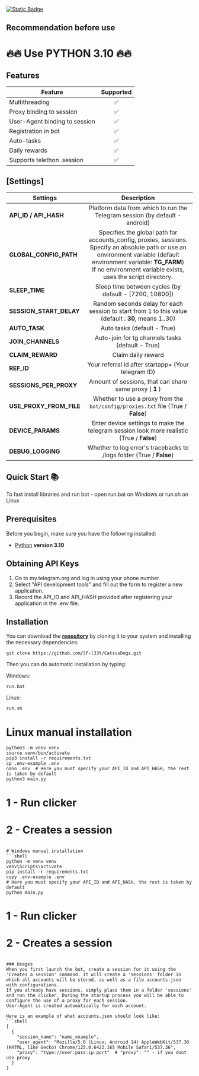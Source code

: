 [![Static Badge](https://img.shields.io/badge/Telegram-Bot%20Link-Link?style=for-the-badge&logo=Telegram&logoColor=white&logoSize=auto&color=blue)](https://t.me/catsdogs_game_bot/join?startapp=525256526)

## Recommendation before use

# 🔥🔥 Use PYTHON 3.10 🔥🔥

## Features  
| Feature                       | Supported |
|-------------------------------|:---------:|
| Multithreading                |     ✅     |
| Proxy binding to session      |     ✅     |
| User-Agent binding to session |     ✅     |
| Registration in bot           |     ✅     |
| Auto-tasks                    |     ✅     |
| Daily rewards                 |     ✅     |
| Supports telethon .session    |     ✅     |



## [Settings]
| Settings                |                                                                                                                  Description                                                                                                                  |
|-------------------------|:---------------------------------------------------------------------------------------------------------------------------------------------------------------------------------------------------------------------------------------------:|
| **API_ID / API_HASH**   |                                                                                  Platform data from which to run the Telegram session (by default - android)                                                                                  |
| **GLOBAL_CONFIG_PATH**  | Specifies the global path for accounts_config, proxies, sessions. <br/>Specify an absolute path or use an environment variable (default environment variable: **TG_FARM**) <br/>If no environment variable exists, uses the script directory. |
| **SLEEP_TIME**          |                                                                                            Sleep time between cycles (by default - [7200, 10800])                                                                                             |
| **SESSION_START_DELAY** |                                                                      Random seconds delay for each session to start from 1 to this value (default : **30**, means 1..30)                                                                      |
| **AUTO_TASK**           |                                                                                                          Auto tasks (default - True)                                                                                                          |
| **JOIN_CHANNELS**       |                                                                                               Auto-join for tg channels tasks (default - True)                                                                                                |
| **CLAIM_REWARD**        |                                                                                                              Claim daily reward                                                                                                               |
| **REF_ID**              |                                                                                              Your referral id after startapp= (Your telegram ID)                                                                                              |
| **SESSIONS_PER_PROXY**  |                                                                                            Amount of sessions, that can share same proxy ( **1** )                                                                                            |
| **USE_PROXY_FROM_FILE** |                                                                               Whether to use a proxy from the `bot/config/proxies.txt` file (True / **False**)                                                                                |
| **DEVICE_PARAMS**       |                                                                          Enter device settings to make the telegram session look more realistic  (True / **False**)                                                                           |
| **DEBUG_LOGGING**       |                                                                                     Whether to log error's tracebacks to /logs folder (True / **False**)                                                                                      |

## Quick Start 📚

To fast install libraries and run bot - open run.bat on Windows or run.sh on Linux

## Prerequisites
Before you begin, make sure you have the following installed:
- [Python](https://www.python.org/downloads/) **version 3.10**

## Obtaining API Keys
1. Go to my.telegram.org and log in using your phone number.
2. Select "API development tools" and fill out the form to register a new application.
3. Record the API_ID and API_HASH provided after registering your application in the .env file.

## Installation
You can download the [**repository**](https://github.com/SP-l33t/CatsvsDogs) by cloning it to your system and installing the necessary dependencies:
```shell
git clone https://github.com/SP-l33t/CatsvsDogs.git
```

Then you can do automatic installation by typing:

Windows:
```shell
run.bat
```

Linux:
```shell
run.sh
```

# Linux manual installation
```shell
python3 -m venv venv
source venv/bin/activate
pip3 install -r requirements.txt
cp .env-example .env
nano .env  # Here you must specify your API_ID and API_HASH, the rest is taken by default
python3 main.py
```

# 1 - Run clicker
# 2 - Creates a session
```

# Windows manual installation
```shell
python -m venv venv
venv\Scripts\activate
pip install -r requirements.txt
copy .env-example .env
# Here you must specify your API_ID and API_HASH, the rest is taken by default
python main.py
```

# 1 - Run clicker
# 2 - Creates a session
```

### Usages
When you first launch the bot, create a session for it using the 'Creates a session' command. It will create a 'sessions' folder in which all accounts will be stored, as well as a file accounts.json with configurations.
If you already have sessions, simply place them in a folder 'sessions' and run the clicker. During the startup process you will be able to configure the use of a proxy for each session.
User-Agent is created automatically for each account.

Here is an example of what accounts.json should look like:
```shell
[
  {
    "session_name": "name_example",
    "user_agent": "Mozilla/5.0 (Linux; Android 14) AppleWebKit/537.36 (KHTML, like Gecko) Chrome/125.0.6422.165 Mobile Safari/537.36",
    "proxy": "type://user:pass:ip:port"  # "proxy": "" - if you dont use proxy
  }
]
```



